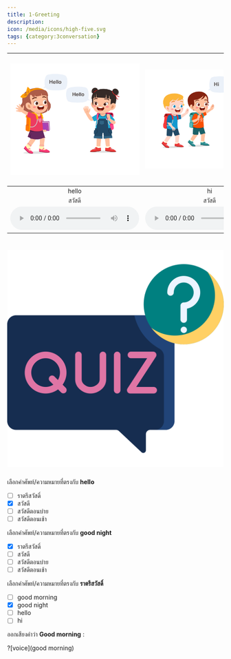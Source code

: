 ```yaml
---
title: 1-Greeting
description: 
icon: /media/icons/high-five.svg
tags: {category:3conversation}
---
```


<div class="carrousel">


|![](/media/img/conversation/hello.svg)|![](/media/img/conversation/hi.svg)|![](/media/img/conversation/good&#x20;morning.svg)|![](/media/img/conversation/good&#x20;afternoon.svg)|![](/media/img/conversation/good&#x20;night.svg)|
| :----: | :----: | :----: | :----: | :----: |
|hello|hi|good morning|good afternoon|good night|
|สวัสดี|สวัสดี|สวัสดีตอนเช้า|สวัสดีตอนบ่าย|ราตรีสวัสดิ์|
|![](/media/audio/hello.mp3)|![](/media/audio/hi.mp3)|![](/media/audio/good&#x20;morning.mp3)|![](/media/audio/good&#x20;afternoon.mp3)|![](/media/audio/good&#x20;night.mp3)|

</div>


# ![icon](/media/icons/quiz.svg) 


 เลือกคำศัพท์/ความหมายที่ตรงกับ **hello**
 - [ ] ราตรีสวัสดิ์
 - [x] สวัสดี
 - [ ] สวัสดีตอนบ่าย
 - [ ] สวัสดีตอนเช้า

 เลือกคำศัพท์/ความหมายที่ตรงกับ **good night**
 - [x] ราตรีสวัสดิ์
 - [ ] สวัสดี
 - [ ] สวัสดีตอนบ่าย
 - [ ] สวัสดีตอนเช้า

 เลือกคำศัพท์/ความหมายที่ตรงกับ **ราตรีสวัสดิ์**
 - [ ] good morning
 - [x] good night
 - [ ] hello
 - [ ] hi

ออกเสียงคำว่า **Good morning** :

?[voice](good morning)